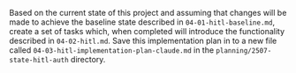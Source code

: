 Based on the current state of this project and assuming that changes will be made to
achieve the baseline state described in `04-01-hitl-baseline.md`, create a set of tasks
which, when completed will introduce the functionality described in `04-02-hitl.md`.
Save this implementation plan in to a new file called
`04-03-hitl-implementation-plan-claude.md` in the `planning/2507-state-hitl-auth` directory.
